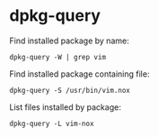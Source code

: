 # dpkg-query

Find installed package by name:

`dpkg-query -W | grep vim`

Find installed package containing file:

`dpkg-query -S /usr/bin/vim.nox`

List files installed by package:

`dpkg-query -L vim-nox`
